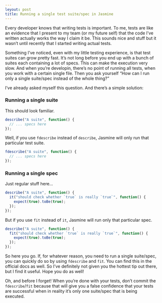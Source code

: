 ```yaml
---
leyout: post
title: Running a single test suite/spec in Jasmine
---
```


Every developer knows that writing tests is important. To me, tests are like an evidence that I present to my team (or my future self) that the code I’ve written actually works the way I claim it be. This sounds nice and stuff but it wasn’t until recently that I started writing actual tests.

Something I’ve noticed, even with my little testing experience, is that test suites can grow pretty fast. It’s not long before you end up with a bunch of suites each containing a lot of specs. This can make the execution very slow. And when you’re developin, there’s no point of running all tests, when you work with a certain single file. Then you ask yourself “How can I run only a single suite/spec instead of the whole thing?”

I’ve already asked myself this question. And there’s a simple solution:

### Running a single suite

This should look familiar.

```js
describe("A suite", function() {
  // ... specs here
});
```

Well, if you use `fdescribe` instead of `describe`, Jasmine will only run that particular test suite.

```js
fdescribe("A suite", function() {
  // ... specs here
});
```

### Running a single spec

Just regular stuff here...

```js
describe("A suite", function() {
  it("should check whether `true` is really `true`", function() {
    expect(true).toBe(true);
  });
});
```

But if you use `fit` instead of `it`, Jasmine will run only that particular spec.

```js
describe("A suite", function() {
  fit("should check whether `true` is really `true`", function() {
    expect(true).toBe(true);
  });
});
```

So here you go. If, for whatever reason, you need to run a single suite/spec, you can quickly do so by using `fdescribe` and `fit`. You can find this in the official docs as well. So I’ve definitely not given you the hottest tip out there, but I find it useful. Hope you do as well!

Oh, and before I forget! When you’re done with your tests, don’t commit the `fdescribe`/`fit` because that will give you a false confidence that your tests are successful when in reality it’s only one suite/spec that is being executed.
